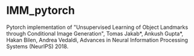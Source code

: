 # IMM_pytorch
Pytorch implementation of "Unsupervised Learning of Object Landmarks through Conditional Image Generation", Tomas Jakab*, Ankush Gupta*, Hakan Bilen, Andrea Vedaldi, Advances in Neural Information Processing Systems (NeurIPS) 2018.
